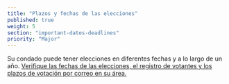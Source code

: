 ```yaml
---
title: "Plazos y fechas de las elecciones"
published: true
weight: 5
section: "important-dates-deadlines"
priority: "Major"
---
```

Su condado puede tener elecciones en diferentes fechas y a lo largo de un año. [Verifique las fechas de las elecciones, el registro de votantes y los plazos de votación por correo en su área.](https://www.sos.ca.gov/elections/upcoming-elections/county-administered-elections/)